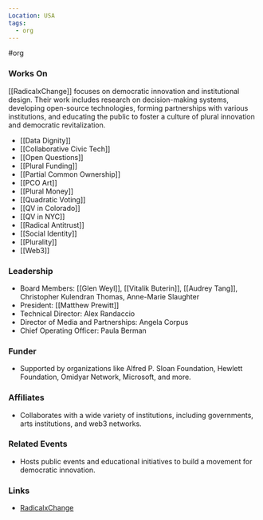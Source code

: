 ```yaml
---
Location: USA
tags:
  - org
---
```

#org

### Works On
[[RadicalxChange]] focuses on democratic innovation and institutional design. Their work includes research on decision-making systems, developing open-source technologies, forming partnerships with various institutions, and educating the public to foster a culture of plural innovation and democratic revitalization.

- [[Data Dignity]]
- [[Collaborative Civic Tech]]
- [[Open Questions]]
- [[Plural Funding]]
- [[Partial Common Ownership]]
- [[PCO Art]]
- [[Plural Money]]
- [[Quadratic Voting]]
- [[QV in Colorado]]
- [[QV in NYC]]
- [[Radical Antitrust]]
- [[Social Identity]]
- [[Plurality]]
- [[Web3]]

### Leadership
- Board Members: [[Glen Weyl]], [[Vitalik Buterin]], [[Audrey Tang]], Christopher Kulendran Thomas, Anne-Marie Slaughter
- President: [[Matthew Prewitt]]
- Technical Director: Alex Randaccio
- Director of Media and Partnerships: Angela Corpus
- Chief Operating Officer: Paula Berman

### Funder
- Supported by organizations like Alfred P. Sloan Foundation, Hewlett Foundation, Omidyar Network, Microsoft, and more.

### Affiliates
- Collaborates with a wide variety of institutions, including governments, arts institutions, and web3 networks.

### Related Events
- Hosts public events and educational initiatives to build a movement for democratic innovation.

### Links
- [RadicalxChange](https://www.radicalxchange.org/)
